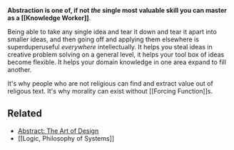 **Abstraction is one of, if not _the_ single most valuable skill you can master as a [[Knowledge Worker]]**.

Being able to take any single idea and tear it down and tear it apart into smaller ideas, and then going off and applying them elsewhere is superduperuseful _everywhere_ intellectually. It helps you steal ideas in creative problem solving on a general level, it helps your tool box of ideas become flexible. It helps your domain knowledge in one area expand to fill another.

It's why people who are not religious can find and extract value out of religous text. It's why morality can exist without [[Forcing Function]]s.

Related
---
- [Abstract: The Art of Design](https://en.wikipedia.org/wiki/Abstract:_The_Art_of_Design)
- [[Logic, Philosophy of Systems]]